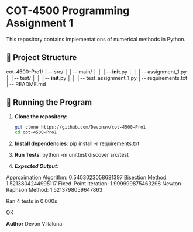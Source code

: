 # COT-4500 Programming Assignment 1

This repository contains implementations of numerical methods in Python.

## 📁 Project Structure

cot-4500-Pro1/
│-- src/
│   │-- main/
│   │   │-- __init__.py
│   │   │-- assignment_1.py
│   │-- test/
│   │   │-- __init__.py
│   │   │-- test_assignment_1.py
│-- requirements.txt
│-- README.md

## 🚀 Running the Program

1. **Clone the repository**:
   ```bash
   git clone https://github.com/Devonav/cot-4500-Pro1
   cd cot-4500-Pro1
2. **Install dependencies**:
pip install -r requirements.txt

3. **Run Tests**:
python -m unittest discover src/test

4. ***Expected Output***:

Approximation Algorithm: 0.5403023058681397
Bisection Method: 1.5213804244995117
Fixed-Point Iteration: 1.999999875463298
Newton-Raphson Method: 1.5213798059647863

Ran 4 tests in 0.000s

OK


**Author**
Devon Villalona